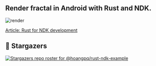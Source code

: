 ## Render fractal in Android with Rust and NDK.

![render](https://hoangpq.github.io/images/kt_run_bitmap.png)

[Article: Rust for NDK development](https://hoangpq.github.io/posts/rust-ndk/)

## 👏 Stargazers
[![Stargazers repo roster for @hoangpq/rust-ndk-example](https://reporoster.com/stars/hoangpq/rust-ndk-example)](https://github.com/hoangpq/rust-ndk-example/stargazers)
